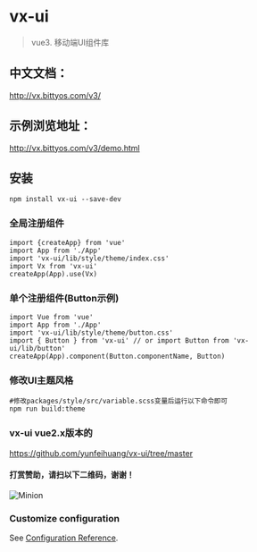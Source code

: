 # vx-ui
> vue3. 移动端UI组件库
>

## 中文文档：
http://vx.bittyos.com/v3/

## 示例浏览地址：
http://vx.bittyos.com/v3/demo.html

## 安装
```
npm install vx-ui --save-dev
```

### 全局注册组件
```
import {createApp} from 'vue'
import App from './App'
import 'vx-ui/lib/style/theme/index.css'
import Vx from 'vx-ui'
createApp(App).use(Vx)
```

### 单个注册组件(Button示例)
```
import Vue from 'vue'
import App from './App'
import 'vx-ui/lib/style/theme/button.css'
import { Button } from 'vx-ui' // or import Button from 'vx-ui/lib/button'
createApp(App).component(Button.componentName, Button)
```

### 修改UI主题风格
```
#修改packages/style/src/variable.scss变量后运行以下命令即可
npm run build:theme
```
### vx-ui vue2.x版本的
https://github.com/yunfeihuang/vx-ui/tree/master

#### 打赏赞助，请扫以下二维码，谢谢！
![Minion](http://vx.bittyos.com/static/images/pay-code.png?v=0.1)

### Customize configuration
See [Configuration Reference](https://cli.vuejs.org/config/).
